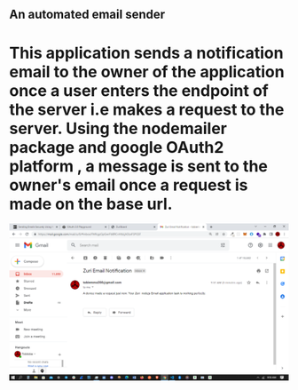 ## An automated email sender 
# This application sends a notification email to the owner of the application once a user enters the endpoint of the server i.e makes a request to the server. Using the nodemailer package and google OAuth2 platform , a message is sent to the owner's email once a request is made on the base url.

![Screenshot](./Screenshot.png)